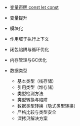 
+ [变量声明 const let const](基础-关键字/0001-var%20let%20const.md) 
+ 变量提升
+ 模块化
+ 作用域于执行上下文
+ 闭包陷阱与循环优化
+ 内存管理与GC优化

+ 数据类型
	+ 基本类型（栈存储）
	+ 引用类型（堆存储）
	+ 类型检测方法
	+  类型转换与陷阱
	+ 数据类型转换（隐式类型转换）
	+ 严格比较与类型安全
	+ 深拷贝解决方案
